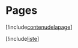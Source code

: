 # Pages

[!include[contenudelapage](pages.contenudelapage.autogen.md)]

[!include[liste](pages.liste.autogen.md)]




